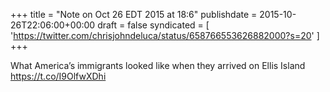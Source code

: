 +++
title = "Note on Oct 26 EDT 2015 at 18:6"
publishdate = 2015-10-26T22:06:00+00:00
draft = false
syndicated = [ 'https://twitter.com/chrisjohndeluca/status/658766553626882000?s=20' ]
+++

What America’s immigrants looked like when they arrived on Ellis Island https://t.co/I9OlfwXDhi
